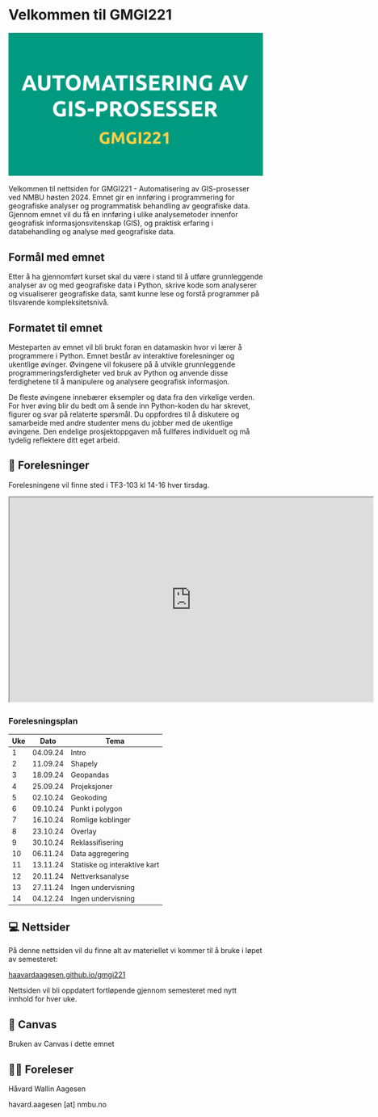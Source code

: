 
# Velkommen til GMGI221 
![Logo](logo.png)

Velkommen til nettsiden for GMGI221 - Automatisering av GIS-prosesser ved NMBU høsten 2024.
Emnet gir en innføring i programmering for geografiske analyser og programmatisk behandling av geografiske data. Gjennom emnet vil du få en innføring i ulike analysemetoder innenfor geografisk informasjonsvitenskap (GIS), og praktisk erfaring i databehandling og analyse med geografiske data.

## Formål med emnet
Etter å ha gjennomført kurset skal du være i stand til å utføre grunnleggende analyser av og med geografiske data i Python, skrive kode som analyserer og visualiserer geografiske data, samt kunne lese og forstå programmer på tilsvarende kompleksitetsnivå.

## Formatet til emnet
Mesteparten av emnet vil bli brukt foran en datamaskin hvor vi lærer å programmere i Python. Emnet består av interaktive forelesninger og ukentlige øvinger. Øvingene vil fokusere på å utvikle grunnleggende programmeringsferdigheter ved bruk av Python og anvende disse ferdighetene til å manipulere og analysere geografisk informasjon.

De fleste øvingene innebærer eksempler og data fra den virkelige verden. For hver øving blir du bedt om å sende inn Python-koden du har skrevet, figurer og svar på relaterte spørsmål. Du oppfordres til å diskutere og samarbeide med andre studenter mens du jobber med de ukentlige øvingene. Den endelige prosjektoppgaven må fullføres individuelt og må tydelig reflektere ditt eget arbeid.

## 🏫 Forelesninger

Forelesningene vil finne sted i TF3-103 kl 14-16 hver tirsdag.

<iframe style="overflow: hidden;" src="https://use.mazemap.com/embed.html#v=1&campusid=241&zlevel=1&center=10.777810,59.665583&zoom=19&sharepoitype=poi&sharepoi=698987&utm_medium=iframe" width="720" height="405"></iframe>


### Forelesningsplan

| Uke         | Dato        | Tema                        |
| ----------- | ----------- | --------------------------- |
| 1           | 04.09.24    | Intro                       |
| 2           | 11.09.24    | Shapely                     |
| 3           | 18.09.24    | Geopandas                   |
| 4           | 25.09.24    | Projeksjoner                |
| 5           | 02.10.24    | Geokoding                   |
| 6           | 09.10.24    | Punkt i polygon             |
| 7           | 16.10.24    | Romlige koblinger           |
| 8           | 23.10.24    | Overlay	                  |
| 9           | 30.10.24    | Reklassifisering            |
| 10          | 06.11.24    | Data aggregering            |
| 11          | 13.11.24    | Statiske og interaktive kart|
| 12          | 20.11.24    | Nettverksanalyse            |
| 13          | 27.11.24    | Ingen undervisning          |
| 14          | 04.12.24    | Ingen undervisning          |


## 💻 Nettsider

På denne nettsiden vil du finne alt av materiellet vi kommer til å bruke i løpet av semesteret:

[haavardaagesen.github.io/gmgi221](https://haavardaagesen.github.io/gmgi221/)

Nettsiden vil bli oppdatert fortløpende gjennom semesteret med nytt innhold for hver uke.

## 📖 Canvas

Bruken av Canvas i dette emnet 




## 🧑‍🏫 Foreleser

Håvard Wallin Aagesen

havard.aagesen [at] nmbu.no